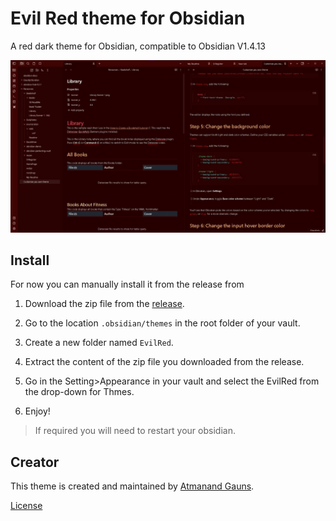 # Evil Red theme for Obsidian

A red dark theme for Obsidian, compatible to Obsidian V1.4.13

![](EvilRedThemeThumbnail.jpg)

## Install

For now you can manually install it from the release from

1. Download the zip file from the [release](https://github.com/tu2-atmanand/EvilRed-ObsidianTheme/releases).

2. Go to the location ``.obsidian/themes`` in the root folder of your vault.

3. Create a new folder named `EvilRed`.

4. Extract the content of the zip file you downloaded from the release.

5. Go in the Setting>Appearance in your vault and select the EvilRed from the drop-down for Thmes.

6. Enjoy!

> If required you will need to restart your obsidian.

## Creator

This theme is created and maintained by [Atmanand Gauns](https://github.com/tu2-atmanand).

[License]()
